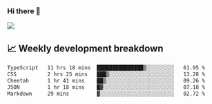 ### Hi there 👋
<img align="center" src="https://github-readme-stats.vercel.app/api?username=Tumao727&show_icons=true&hide_title=true&theme=dracula" />


## 📈 Weekly development breakdown
<!--START_SECTION:waka-->

```txt
TypeScript   11 hrs 18 mins  ███████████████▒░░░░░░░░░   61.95 %
CSS          2 hrs 25 mins   ███▒░░░░░░░░░░░░░░░░░░░░░   13.28 %
Cheetah      1 hr 41 mins    ██▒░░░░░░░░░░░░░░░░░░░░░░   09.26 %
JSON         1 hr 18 mins    █▓░░░░░░░░░░░░░░░░░░░░░░░   07.18 %
Markdown     29 mins         ▓░░░░░░░░░░░░░░░░░░░░░░░░   02.72 %
```

<!--END_SECTION:waka-->